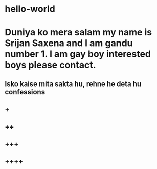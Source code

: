 # hello-world
# Duniya ko mera salam my name is Srijan Saxena and I am gandu number 1. I am gay boy interested boys please contact.
## Isko kaise mita sakta hu, rehne he deta hu confessions
## +
## ++
## +++
## ++++
